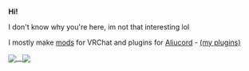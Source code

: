**Hi!**

I don't know why you're here, im not that interesting lol

I mostly make [mods](https://github.com/Aniiiiiiiiiiiiiiiiiimal/QuickMenuVolume) for VRChat and plugins for [Aliucord](https://github.com/Aliucord/Aliucord) - [(my plugins)](../../../AliuPlugins)

<a href="https://www.youtube.com/watch?v=dQw4w9WgXcQ">
  <img align="center" src="https://github-readme-stats.vercel.app/api?username=ItzOnlyAnimal&theme=material-palenight&count_private=true&hide_rank=true" />
&nbsp; </a>
<a href="https://www.youtube.com/watch?v=dQw4w9WgXcQ">
  <img align="center" src="https://github-readme-stats.vercel.app/api/top-langs/?username=itzonlyanimal&theme=material-palenight" />
</a>
